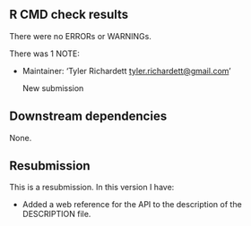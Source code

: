 ## R CMD check results
There were no ERRORs or WARNINGs. 

There was 1 NOTE:

* Maintainer: ‘Tyler Richardett <tyler.richardett@gmail.com>’
  
  New submission

## Downstream dependencies
None.

## Resubmission
This is a resubmission. In this version I have:

* Added a web reference for the API to the description of the DESCRIPTION file.
